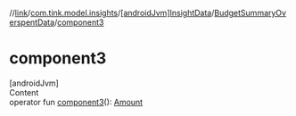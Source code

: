 //[link](../../../index.md)/[com.tink.model.insights](../../index.md)/[[androidJvm]InsightData](../index.md)/[BudgetSummaryOverspentData](index.md)/[component3](component3.md)



# component3  
[androidJvm]  
Content  
operator fun [component3](component3.md)(): [Amount](../../../com.tink.model.misc/[android-jvm]-amount/index.md)  



